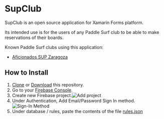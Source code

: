 # SupClub
SupClub is an open source application for Xamarin Forms platform.

Its intended use is for the users of any Paddle Surf club to be able to make reservations of their boards.

Known Paddle Surf clubs using this application:
- [Aficionados SUP Zaragoza](http://supclub.es)

## How to Install
1. [Clone](x-github-client://openRepo/https://github.com/JoseMariaBernad/SupClub) or [Download](https://github.com/JoseMariaBernad/SupClub/archive/master.zip) this repository.
2. Go to your [Firebase Console](https://console.firebase.google.com/).
3. Create new Firebase project.![Add project](https://lh3.googleusercontent.com/6NqWWvFG2FCTv9jWKo2zAfSoNlgTWyP9exAc1tTZawVHkSxHlDTr5TzB0CNFMMJJOX4aEkiO1Is "Add project")
4. Under Authentication, Add Email/Password Sign In method. ![Sign-In Method](https://lh3.googleusercontent.com/tQQ_Vltm0rww31nU8Y17xf9sBzyurTkX7HTwcSdt3Q8Vyv9iErfukHVv2rCOtYf9va68Zy91uTY)
5. Under database / rules, paste the contents of the file [rules.json](/blob/how-to-run-the-app/SupClubLib/rules.json)
<!--stackedit_data:
eyJoaXN0b3J5IjpbOTE3Njc0MzQ4XX0=
-->